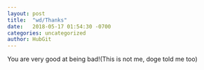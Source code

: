 ```yaml
---
layout: post
title:  "wd/Thanks"
date:   2018-05-17 01:54:30 -0700
categories: uncategorized
author: HubGit
---
```


You are very good at being bad!(This is not me, doge told me too)
